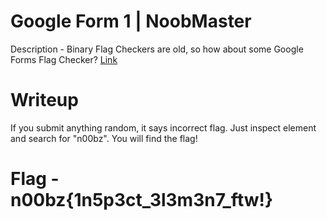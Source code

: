 # Google Form 1 | NoobMaster

Description - Binary Flag Checkers are old, so how about some Google Forms Flag Checker? [Link](https://forms.gle/bMDsajnZusN4XvNa6)

# Writeup
If you submit anything random, it says incorrect flag. Just inspect element and search for "n00bz". You will find the flag!

# Flag - n00bz{1n5p3ct_3l3m3n7_ftw!}
